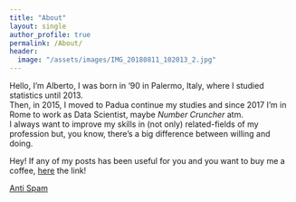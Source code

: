 ```yaml
---
title: "About"
layout: single
author_profile: true
permalink: /About/
header:
  image: "/assets/images/IMG_20180811_102013_2.jpg"
---
```



Hello, I’m Alberto, I was born in ‘90 in Palermo, Italy, 
where I studied statistics until 2013.  
Then, in 2015, I moved to Padua continue my studies and 
since 2017 I’m in Rome to work as Data Scientist, maybe *Number Cruncher* atm.  
I always want to improve my skills in (not only) related-fields of my profession but, 
you know, there’s a big difference between willing and doing.  


Hey! If any of my posts has been useful for you and you want to buy me a coffee, [here](https://paypal.me/pools/c/8qWQHpKzor) the link!


<a href="https://www.auditmypc.com/freescan/antispam.html" target="_blank">Anti Spam</a>

